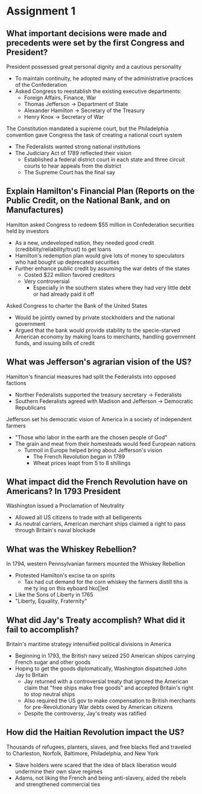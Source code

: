 # Assignment 1

## What important decisions were made and precedents were set by the first Congress and President?

President possessed great personal dignity and a cautious personality
- To maintain continuity, he adopted many of the administrative practices of
  the Confederation
- Asked Congress to reestablish the existing executive departments:
    - Foreign Affairs, Finance, War
    - Thomas Jefferson -> Department of State
    - Alexander Hamilton -> Secretary of the Treasury
    - Henry Knox -> Secretary of War

The Constitution mandated a supreme court, but the Philadelphia convention gave
Congress the task of creating a national court system
- The Federalists wanted strong national institutions
- The Judiciary Act of 1789 reflected their vision
    - Established a federal district court in each state and three circuit
      courts to hear appeals from the district
    - The Supreme Court has the final say

## Explain Hamilton's Financial Plan (Reports on the Public Credit, on the National Bank, and on Manufactures)

Hamilton asked Congress to redeem $55 million in Confederation securities held
by investors
- As a new, undeveloped nation, they needed good credit
  (credibility/reliability/trust) to get loans
- Hamilton's redemption plan would give lots of money to speculators who had
  bought up deprecated securities
- Further enhance public credit by assuming the war debts of the states
    - Costed $22 million favored creditors
    - Very controversial
        - Especially in the southern states where they had very little debt or
          had already paid it off
		
Asked Congress to charter the Bank of the United States
- Would be jointly owned by private stockholders and the national government
- Argued that the bank would provide stability to the specie-starved American
  economy by making loans to merchants, handling government funds, and issuing
  bills of credit

## What was Jefferson's agrarian vision of the US?

Hamilton's financial measures had split the Federalists into opposed factions
- Norther Federalists supported the treasury secretary -> Federalists
- Southern Federalists agreed with Madison and Jefferson -> Democratic
  Republicans

Jefferson set his democratic vision of America in a society of independent
farmers
- "Those who labor in the earth are the chosen people of God"
- The grain and meat from their homesteads would feed European nations
    - Turmoil in Europe helped bring about Jefferson's vision
        - The French Revolution began in 1789
        - Wheat prices leapt from 5 to 8 shillings

## What impact did the French Revolution have on Americans? In 1793 President

Washington issued a Proclamation of Neutrality
- Allowed all US citizens to trade with all belligerents
- As neutral carriers, American merchant ships claimed a right to pass through
  Britain's naval blockade

## What was the Whiskey Rebellion?

In 1794, western Pennsylvanian farmers mounted the Whiskey Rebellion
- Protested Hamilton's excise ta on spirits
    - Tax had cut demand for the corn whiskey the farmers distill tihs is me ty
      ing on this eyboard hko[]ed
- Like the Sons of Liberty in 1765
- "Liberty, Equality, Fraternity"

## What did Jay's Treaty accomplish? What did it fail to accomplish?

Britain's maritime strategy intensified political divisions in America
- Beginning in 1793, the British navy seized 250 American shipos carrying
  French sugar and other goods
- Hoping to get the goods diplomatically, Washington dispatched John Jay to
  Britain
    - Jay returned with a controversial treaty that ignored the American claim
      that "free ships make free goods" and accepted Britain's right to stop
      neutral ships
    - Also required the US gov to make compensation to British merchants for
      pre-Revolutionary War debts owed by American citizens
    - Despite the controversy, Jay's treaty was ratified

## How did the Haitian Revolution impact the US?

Thousands of refugees, planters, slaves, and free blacks fled and traveled to
Charleston, Norfolk, Baltimore, Philadelphia, and New York
- Slave holders were scared that the idea of black liberation would undermine
  their own slave regimes
- Adams, not liking the French and being anti-slavery, aided the rebels and
  strengthened commercial ties

